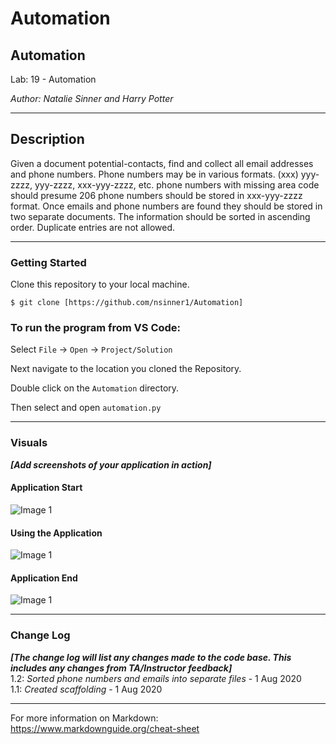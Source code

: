 # Automation

## Automation

Lab: 19 - Automation

*Author: Natalie Sinner and Harry Potter*

----

## Description
Given a document potential-contacts, find and collect all email addresses and phone numbers.
Phone numbers may be in various formats.
(xxx) yyy-zzzz, yyy-zzzz, xxx-yyy-zzzz, etc.
phone numbers with missing area code should presume 206
phone numbers should be stored in xxx-yyy-zzzz format.
Once emails and phone numbers are found they should be stored in two separate documents.
The information should be sorted in ascending order.
Duplicate entries are not allowed.

---

### Getting Started
Clone this repository to your local machine.

```
$ git clone [https://github.com/nsinner1/Automation]
```

### To run the program from VS Code:
Select ```File``` -> ```Open``` -> ```Project/Solution```

Next navigate to the location you cloned the Repository.

Double click on the ```Automation``` directory.

Then select and open ```automation.py```

---

### Visuals
***[Add screenshots of your application in action]***

#### Application Start
![Image 1](https://via.placeholder.com/750x500)
#### Using the Application
![Image 1](https://via.placeholder.com/750x500)
#### Application End
![Image 1](https://via.placeholder.com/750x500)

---

### Change Log
***[The change log will list any changes made to the code base. This includes any changes from TA/Instructor feedback]***  
1.2: *Sorted phone numbers and emails into separate files* - 1 Aug 2020  
1.1: *Created scaffolding* - 1 Aug 2020  


------------------------------
For more information on Markdown: https://www.markdownguide.org/cheat-sheet